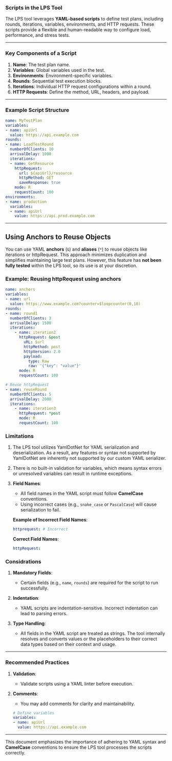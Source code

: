 ### Scripts in the LPS Tool

The LPS tool leverages **YAML-based scripts** to define test plans, including rounds, iterations, variables, environments, and HTTP requests. These scripts provide a flexible and human-readable way to configure load, performance, and stress tests.

---

### Key Components of a Script
1. **Name**: The test plan name.
2. **Variables**: Global variables used in the test.
3. **Environments**: Environment-specific variables.
4. **Rounds**: Sequential test execution blocks.
5. **Iterations**: Individual HTTP request configurations within a round.
6. **HTTP Requests**: Define the method, URL, headers, and payload.

---

### Example Script Structure
```yaml
name: MyTestPlan
variables:
- name: apiUrl
  value: https://api.example.com
rounds:
- name: LoadTestRound
  numberOfClients: 10
  arrivalDelay: 1000
  iterations:
  - name: GetResource
    httpRequest:
      url: ${apiUrl}/resource
      httpMethod: GET
      saveResponse: true
    mode: R
    requestCount: 100
environments:
- name: production
  variables:
  - name: apiUrl
    value: https://api.prod.example.com
```

---
## Using Anchors to Reuse Objects

You can use YAML **anchors** (`&`) and **aliases** (`*`) to reuse objects like iterations or httpRequest. This approach minimizes duplication and simplifies maintaining large test plans. However, this feature has **not been fully tested** within the LPS tool, so its use is at your discretion.

### Example: Reusing httpRequest using anchors
```yaml
name: anchors
variables:
- name: url
  value: https://www.example.com?counter=$loopcounter(0,10)
rounds:
- name: round1
  numberOfClients: 3
  arrivalDelay: 1500
  iterations:
    - name: iteration2
      httpRequest: &post
        uRL: $url
        httpMethod: post
        httpVersion: 2.0
        payload:
          type: Raw
          raw: '{"key": "value"}'
      mode: R
      requestCount: 100

# Reuse httpRequest
- name: reuseRound
  numberOfClients: 5
  arrivalDelay: 2000
  iterations:
    - name: iteration3
      httpRequest: *post
      mode: R
      requestCount: 100
```
### Limitations
1. The LPS tool utilizes YamlDotNet for YAML serialization and deserialization. As a result, any features or syntax not supported by YamlDotNet are inherently not supported by our custom YAML serializer.
2. There is no built-in validation for variables, which means syntax errors or unresolved variables can result in runtime exceptions.
3. **Field Names**:
   - All field names in the YAML script must follow **CamelCase** conventions.
   - Using incorrect cases (e.g., `snake_case` or `PascalCase`) will cause serialization to fail.
   
   **Example of Incorrect Field Names**:
   ```yaml
   httprequest: # Incorrect
   ```

   **Correct Field Names**:
   ```yaml
   httpRequest:
   ```

### Considrations
1. **Mandatory Fields**:
   - Certain fields (e.g., `name`, `rounds`) are required for the script to run successfully.

2. **Indentation**:
   - YAML scripts are indentation-sensitive. Incorrect indentation can lead to parsing errors.

3. **Type Handling**:
   - All fields in the YAML script are treated as strings. The tool internally resolves and converts values or  the placeholders to their correct data types based on their context and usage.

---

### Recommended Practices

1. **Validation**:
   - Validate scripts using a YAML linter before execution.
   
3. **Comments**:
   - You may add comments for clarity and maintainability.
   ```yaml
   # Define variables
   variables:
   - name: apiUrl
     value: https://api.example.com
   ```

---

This document emphasizes the importance of adhering to YAML syntax and **CamelCase** conventions to ensure the LPS tool processes the scripts correctly.
